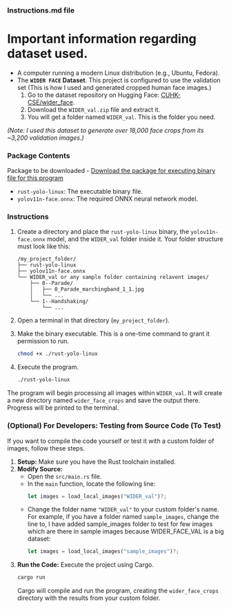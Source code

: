 ### Instructions.md file 

# Important information regarding dataset used.
* A computer running a modern Linux distribution (e.g., Ubuntu, Fedora).
* The **`WIDER FACE` Dataset**. This project is configured to use the validation set (This is how I used and generated cropped human face images.)
    1.  Go to the dataset repository on Hugging Face: [CUHK-CSE/wider\_face](https://huggingface.co/datasets/CUHK-CSE/wider_face).
    2.  Download the `WIDER_val.zip` file and extract it.
    3.  You will get a folder named `WIDER_val`. This is the folder you need.

*(Note: I used this dataset to generate over 18,000 face crops from its ~3,200 validation images.)*

### Package Contents 

Package to be downloaded - [Download the package for executing binary file for this program](https://github.com/r4plh/rustFaceCrop/releases/latest)

* `rust-yolo-linux`: The executable binary file.
* `yolov11n-face.onnx`: The required ONNX neural network model.

### Instructions

1.  Create a directory and place the `rust-yolo-linux` binary, the `yolov11n-face.onnx` model, and the `WIDER_val` folder inside it. Your folder structure must look like this:

    ```
    /my_project_folder/
    ├── rust-yolo-linux
    ├── yolov11n-face.onnx
    └── WIDER_val or any sample folder containing relavent images/
        ├── 0--Parade/
        │   ├── 0_Parade_marchingband_1_1.jpg
        │   └── ...
        └── 1--Handshaking/
            └── ...
    ```

2.  Open a terminal in that directory (`my_project_folder`).

3.  Make the binary executable. This is a one-time command to grant it permission to run.
    ```bash
    chmod +x ./rust-yolo-linux
    ```

4.  Execute the program.
    ```bash
    ./rust-yolo-linux
    ```

The program will begin processing all images within `WIDER_val`. It will create a new directory named `wider_face_crops` and save the output there. Progress will be printed to the terminal.

### (Optional) For Developers: Testing from Source Code (To Test)

If you want to compile the code yourself or test it with a custom folder of images, follow these steps.

1.  **Setup:** Make sure you have the Rust toolchain installed.
2.  **Modify Source:**
    * Open the `src/main.rs` file.
    * In the `main` function, locate the following line:
        ```rust
        let images = load_local_images("WIDER_val")?;
        ```
    * Change the folder name `"WIDER_val"` to your custom folder's name. For example, if you have a folder named `sample_images`, change the line to, I have added sample_images folder to test for few images which are there in sample images because WIDER_FACE_VAL is a big dataset:
        ```rust
        let images = load_local_images("sample_images")?;
        ```
3.  **Run the Code:** Execute the project using Cargo.
    ```bash
    cargo run
    ```
    Cargo will compile and run the program, creating the `wider_face_crops` directory with the results from your custom folder.
